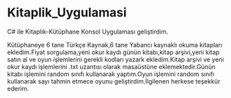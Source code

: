 # Kitaplik_Uygulamasi
C# ile Kitaplık-Kütüphane Konsol Uygulaması geliştirdim.

Kütüphaneye 6 tane Türkçe Kaynak,6 tane Yabancı kaynaklı okuma kitapları ekledim.Fiyat sorgulama,yeni okur kaydı
günün kitabı,kitap arşivi,yeni kitap satın al ve oyun işlemlerini gerekli kodları yazark ekledim.Kitap arşivi ve yeni okur kaydı işlemlerini
.txt uzantısı olarak masaüstüne eklemektedir.Günün kitabı işlemini random sınıfı kullanarak yaptım.Oyun işlemini random sınıfı kullanarak sayı tahmin etmece
oyunu geliştirdim.İlgilenen herkese teşekkür ederim.
